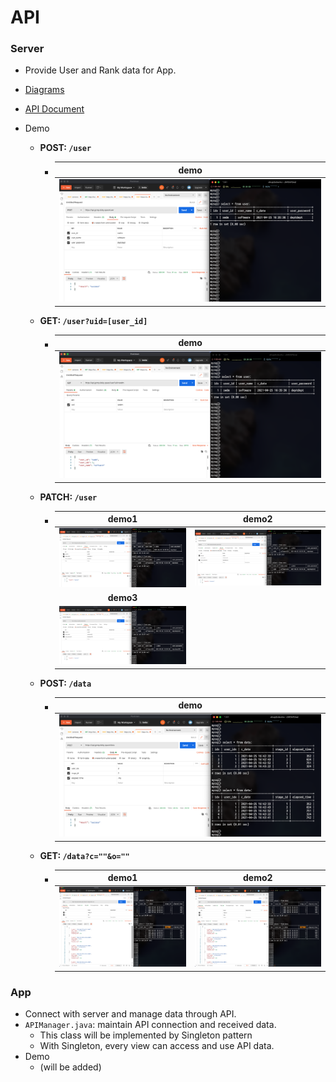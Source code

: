 # API

### Server

- Provide User and Rank data for App.
- [Diagrams](https://github.com/GC211MP/API)
- [API Document](https://github.com/GC211MP/API/blob/main/documents/api.md)

- Demo
  - **POST: `/user`**
    - |demo|
      |:--:|
      |![user_post](https://github.com/GC211MP/Document/blob/main/backend-dokyoon-kim/img/user_post.png?raw=true)|

  - **GET: `/user?uid=[user_id]`**
    - |demo|
      |:--:|
      |![user_get](https://github.com/GC211MP/Document/blob/main/backend-dokyoon-kim/img/user_get.png?raw=true)|

  - **PATCH: `/user`**
    - |demo1|demo2|
      |:--:|:--:|
      |![user_patch1](https://github.com/GC211MP/Document/blob/main/backend-dokyoon-kim/img/user_patch1.png?raw=true)|![user_patch2](https://github.com/GC211MP/Document/blob/main/backend-dokyoon-kim/img/user_patch2.png?raw=true)|
      |**demo3**| |
      |![user_patch3](https://github.com/GC211MP/Document/blob/main/backend-dokyoon-kim/img/user_patch3.png?raw=true)| |

  - **POST: `/data`**
    - |demo|
      |:--:|
      |![data_post](https://github.com/GC211MP/Document/blob/main/backend-dokyoon-kim/img/data_post.png?raw=true)|

  - **GET: `/data?c=""&o=""`**
    - |demo1|demo2|
      |:--:|:--:|
      |![data_get1](https://github.com/GC211MP/Document/blob/main/backend-dokyoon-kim/img/data_get_1.png?raw=true)|![data_get2](https://github.com/GC211MP/Document/blob/main/backend-dokyoon-kim/img/data_get_2.png?raw=true)|

### App

- Connect with server and manage data through API.
- `APIManager.java`: maintain API connection and received data.
  - This class will be implemented by Singleton pattern
  - With Singleton, every view can access and use API data.
- Demo
  - (will be added)